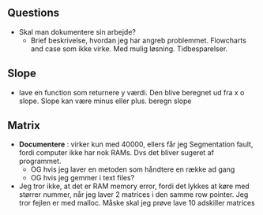 ## Questions 
- Skal man dokumentere sin arbejde?
  - Brief beskrivelse, hvordan jeg har angreb problemmet. Flowcharts and case som ikke virke. Med mulig løsning. Tidbesparelser. 
## Slope
- lave en function som returnere y værdi. Den blive beregnet ud fra x o slope. Slope kan være minus eller plus.
  beregn slope
## Matrix
- **Documentere** : virker kun med 40000, ellers får jeg Segmentation fault, fordi computer ikke har nok RAMs. Dvs det bliver sugeret af programmet.  
  - OG hvis jeg laver en metoden som håndtere en række ad gang
  - OG hvis jeg gemmer i text files?
- Jeg tror ikke, at det er RAM memory error, fordi det lykkes at køre med størrer nummer, når jeg laver 2 matrices i den samme row pointer. Jeg tror fejlen er med malloc. Måske skal jeg prøve lave 10 adskiller matrices 

